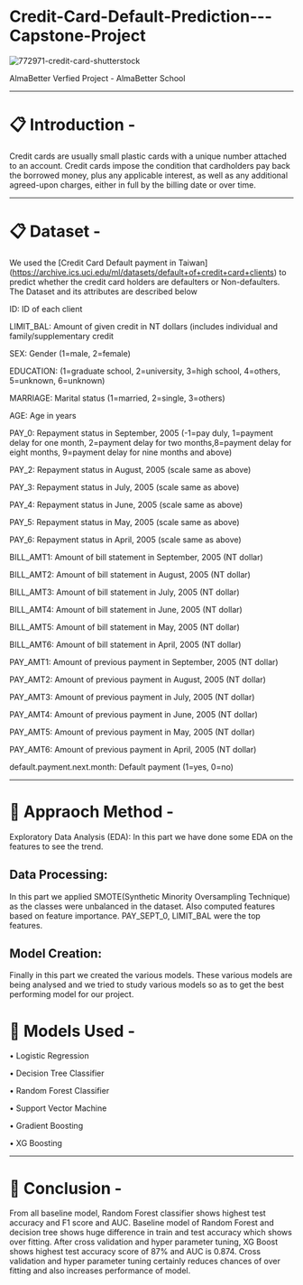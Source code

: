 # Credit-Card-Default-Prediction---Capstone-Project

![772971-credit-card-shutterstock](https://user-images.githubusercontent.com/103633582/183985508-a2f3e92c-ff73-448b-a108-6140180bef8e.jpg)

AlmaBetter Verfied Project - AlmaBetter School

-----------------------------------------------------

# 📋 Introduction -

Credit cards are usually small plastic cards with a unique number attached to an account.
Credit cards impose the condition that cardholders pay back the borrowed money, plus any applicable interest, as well as any additional agreed-upon charges, either in full by the billing date or over time.


-----------------------------------------------------

# 📋 Dataset - 

We used the [Credit Card Default payment in Taiwan] (https://archive.ics.uci.edu/ml/datasets/default+of+credit+card+clients) to predict whether the credit card holders are defaulters or Non-defaulters. The Dataset and its attributes are described below

ID: ID of each client

LIMIT_BAL: Amount of given credit in NT dollars (includes individual and family/supplementary credit

SEX: Gender (1=male, 2=female)

EDUCATION: (1=graduate school, 2=university, 3=high school, 4=others, 5=unknown, 6=unknown)

MARRIAGE: Marital status (1=married, 2=single, 3=others)

AGE: Age in years

PAY_0: Repayment status in September, 2005 (-1=pay duly, 1=payment delay for one month, 2=payment delay for two months,8=payment delay for eight months, 9=payment delay for nine months and above)

PAY_2: Repayment status in August, 2005 (scale same as above)

PAY_3: Repayment status in July, 2005 (scale same as above)

PAY_4: Repayment status in June, 2005 (scale same as above)

PAY_5: Repayment status in May, 2005 (scale same as above)

PAY_6: Repayment status in April, 2005 (scale same as above)

BILL_AMT1: Amount of bill statement in September, 2005 (NT dollar)

BILL_AMT2: Amount of bill statement in August, 2005 (NT dollar)

BILL_AMT3: Amount of bill statement in July, 2005 (NT dollar)

BILL_AMT4: Amount of bill statement in June, 2005 (NT dollar)

BILL_AMT5: Amount of bill statement in May, 2005 (NT dollar)

BILL_AMT6: Amount of bill statement in April, 2005 (NT dollar)

PAY_AMT1: Amount of previous payment in September, 2005 (NT dollar)

PAY_AMT2: Amount of previous payment in August, 2005 (NT dollar)

PAY_AMT3: Amount of previous payment in July, 2005 (NT dollar)

PAY_AMT4: Amount of previous payment in June, 2005 (NT dollar)

PAY_AMT5: Amount of previous payment in May, 2005 (NT dollar)

PAY_AMT6: Amount of previous payment in April, 2005 (NT dollar)

default.payment.next.month: Default payment (1=yes, 0=no)

-------------------------------------

# 💾 Appraoch Method - 
Exploratory Data Analysis (EDA): In this part we have done some EDA on the features to see the trend.

## Data Processing:
In this part we applied SMOTE(Synthetic Minority Oversampling Technique) as the classes were unbalanced in the dataset. Also computed features based on feature importance. PAY_SEPT_0, LIMIT_BAL were the top features.

## Model Creation:
Finally in this part we created the various models. These various models are being analysed and we tried to study various models so as to get the best performing model for our project.

# 💾 Models Used - 

• Logistic Regression

• Decision Tree Classifier

• Random Forest Classifier

• Support Vector Machine

• Gradient Boosting

• XG Boosting

-----------------------------------------------------

# 💾 Conclusion -

From all baseline model, Random Forest classifier shows highest test accuracy and F1 score and AUC.
Baseline model of Random Forest and decision tree shows huge difference in  train and test accuracy which shows over fitting.
After cross validation and hyper parameter tuning, XG Boost shows highest test  accuracy score of 87% and AUC is 0.874.
Cross validation and hyper parameter tuning certainly reduces chances of  over fitting and also increases performance of model.
